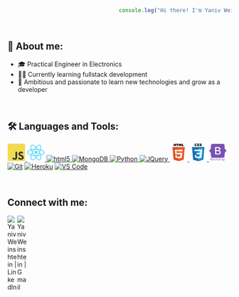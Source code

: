 <!-- - 👋 Hi, I’m @YanivWein24
- 👀 I’m interested in ...
- 🌱 I’m currently learning ...
- 💞️ I’m looking to collaborate on ...
- 📫 How to reach me ...

<!---
YanivWein24/YanivWein24 is a ✨ special ✨ repository because its `README.md` (this file) appears on your GitHub profile.
You can click the Preview link to take a look at your changes.
--->

```javascript
                                   console.log("Hi there! I'm Yaniv Weinshtein 👋");
```

<br>                                                                        

## 📖 About me:
* 🎓 Practical Engineer in Electronics
* 👨‍💻 Currently learning fullstack development 
* 💪 Ambitious and passionate to learn new technologies and grow as a developer
<!-- * 💻 Looking for a role as Full-Stack developer to absorb knowledge -->

<br/>

## 🛠 Languages and Tools:
<a href="https://developer.mozilla.org/en-US/docs/Web/JavaScript" target="_blank"> <img src="https://raw.githubusercontent.com/devicons/devicon/master/icons/javascript/javascript-original.svg" alt="JavaScript" width="40" height="40"/> </a>
<a href="https://reactjs.org/" target="_blank"> <img src="https://github.com/devicons/devicon/blob/master/icons/react/react-original.svg" alt="React" width="40" height="40"/> </a>
<a href="https://nodejs.org/en/" target="_blank"> <img src="https://miro.medium.com/max/800/1*bc9pmTiyKR0WNPka2w3e0Q.png" alt="html5" width="40" height="40"/> </a> 
<a href="https://www.mongodb.com/" target="_blank"> <img src="https://cdn.jsdelivr.net/gh/devicons/devicon/icons/mongodb/mongodb-original.svg" alt="MongoDB" width="40" height="40"/> </a>
<a href="https://www.python.org/" target="_blank"> <img src="https://upload.wikimedia.org/wikipedia/commons/thumb/c/c3/Python-logo-notext.svg/800px-Python-logo-notext.svg.png" alt="Python" width="40" height="40"/> </a> 
<a href="https://jquery.com/" target="_blank"> <img src="https://www.pngitem.com/pimgs/m/206-2069866_transparent-css3-logo-png-jquery-logo-png-png.png" alt="JQuery" width="40" height="40"/> </a> 
<a href="https://www.w3.org/html/" target="_blank"> <img src="https://raw.githubusercontent.com/devicons/devicon/master/icons/html5/html5-original-wordmark.svg" alt="HTML5" width="40" height="40"/> </a> 
<a href="https://www.w3schools.com/css/" target="_blank"> <img src="https://raw.githubusercontent.com/devicons/devicon/master/icons/css3/css3-original-wordmark.svg" alt="CSS3" width="40" height="40"/> </a> 
<a href="https://getbootstrap.com" target="_blank"> <img src="https://raw.githubusercontent.com/devicons/devicon/master/icons/bootstrap/bootstrap-plain-wordmark.svg" alt="Bootstrap" width="40" height="40"/> </a>
<a href="https://git-scm.com/" target="_blank"> <img src="https://www.vectorlogo.zone/logos/git-scm/git-scm-icon.svg" alt="Git" width="40" height="40"/></a>
<a href="https://heroku.com/" target="_blank"> <img src="https://iconape.com/wp-content/files/xn/371066/svg/371066.svg" alt="Heroku" width="40" height="40"/></a>
<a href="https://code.visualstudio.com/" target="_blank"> <img src="https://upload.wikimedia.org/wikipedia/commons/thumb/9/9a/Visual_Studio_Code_1.35_icon.svg/2048px-Visual_Studio_Code_1.35_icon.svg.png" alt="VS Code" width="40" height="40"/></a>

<br >

##  Connect with me:
[<img align="left" alt="Yaniv Weinshtein | LinkedIn" width="22px" src="https://cdn.jsdelivr.net/npm/simple-icons@v3/icons/linkedin.svg" />](https://www.linkedin.com/in/yaniv-weinshtein/)
[<img align="left" alt="Yaniv Weinshtein | Gmail" width="22px" src="https://upload.wikimedia.org/wikipedia/commons/2/2e/Gmail_2020.png" />](mailto:yanivwein22@gmail.com)





